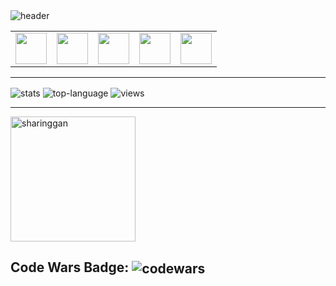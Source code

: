
<img align="center" alt="header" src="https://readme-typing-svg.demolab.com?font=sans-serif&pause=1000&color=F70F00&vCenter=true&width=435&lines=TypeScript+Engineer;MERN+Stack+Engineer" />

<table>
    <tbody>
        <tr>
            <td>
            <img height="50" src="https://www.vectorlogo.zone/logos/mongodb/mongodb-ar21.svg"/>
            </td>
            <td>
            <img height="50" src="https://www.vectorlogo.zone/logos/expressjs/expressjs-icon.svg"/>
            </td> 
            <td>
            <img height="50" src="https://www.vectorlogo.zone/logos/reactjs/reactjs-icon.svg"/>
            </td>
            <td>
            <img height="50" src="https://www.vectorlogo.zone/logos/nodejs/nodejs-icon.svg"/>
            </td>   
            <td>
            <img height="50" src="https://www.vectorlogo.zone/logos/typescriptlang/typescriptlang-icon.svg" />
            </td>
        </tr>
    </tbody>
</table>

---


<img align="center" alt="stats" src="http://github-readme-streak-stats.herokuapp.com?user=lenard-dumalagan&theme=blood-dark&hide_border=true" />
<img align="center" alt="top-language" src="https://github-readme-stats.vercel.app/api/top-langs/?username=lenard-dumalagan&layout=compact" />
<img align="center" alt="views" src="https://komarev.com/ghpvc/?username=lenard-dumalagan&color=red&style=flat-square" />

---

<img align="center" alt="sharinggan" height="200" src="https://user-images.githubusercontent.com/93557986/190094582-24d900ec-e8fd-4fde-951a-045255698270.gif" />

## Code Wars Badge: <img align="center" alt="codewars" src="https://www.codewars.com/users/lenard-dumalagan/badges/large" />

